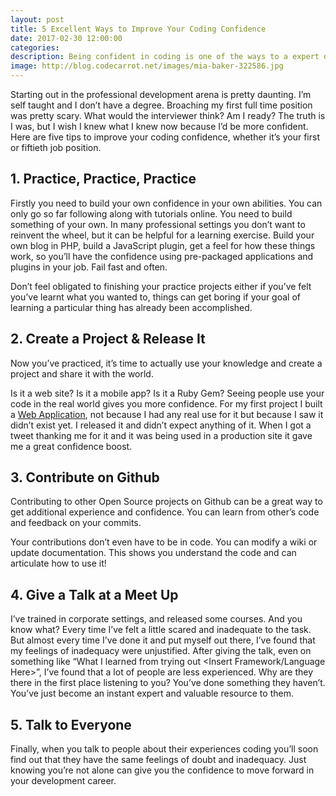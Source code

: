 ```yaml
---
layout: post
title: 5 Excellent Ways to Improve Your Coding Confidence
date: 2017-02-30 12:00:00
categories:
description: Being confident in coding is one of the ways to a expert developer, here are the 5 expert tips on how to improve your coding confidence.
image: http://blog.codecarrot.net/images/mia-baker-322586.jpg
---
```


Starting out in the professional development arena is pretty daunting. I’m self taught and I don’t have a degree. Broaching my first full time position was pretty scary. What would the interviewer think? Am I ready? The truth is I was, but I wish I knew what I knew now because I’d be more confident. Here are five tips to improve your coding confidence, whether it’s your first or fiftieth job position.

## 1. Practice, Practice, Practice

Firstly you need to build your own confidence in your own abilities. You can only go so far following along with tutorials online. You need to build something of your own. In many professional settings you don’t want to reinvent the wheel, but it can be helpful for a learning exercise. Build your own blog in PHP, build a JavaScript plugin, get a feel for how these things work, so you’ll have the confidence using pre-packaged applications and plugins in your job. Fail fast and often.

Don’t feel obligated to finishing your practice projects either if you’ve felt you’ve learnt what you wanted to, things can get boring if your goal of learning a particular thing has already been accomplished.

## 2. Create a Project & Release It

Now you’ve practiced, it’s time to actually use your knowledge and create a project and share it with the world.

Is it a web site? Is it a mobile app? Is it a Ruby Gem? Seeing people use your code in the real world gives you more confidence. For my first project I built a [Web Application](http://mr-bucket.github.io/), not because I had any real use for it but because I saw it didn’t exist yet. I released it and didn’t expect anything of it. When I got a tweet thanking me for it and it was being used in a production site it gave me a great confidence boost.

## 3. Contribute on Github

Contributing to other Open Source projects on Github can be a great way to get additional experience and confidence. You can learn from other’s code and feedback on your commits.

Your contributions don’t even have to be in code. You can modify a wiki or update documentation. This shows you understand the code and can articulate how to use it!

## 4. Give a Talk at a Meet Up

I’ve trained in corporate settings, and released some courses. And you know what? Every time I’ve felt a little scared and inadequate to the task. But almost every time I’ve done it and put myself out there, I’ve found that my feelings of inadequacy were unjustified. After giving the talk, even on something like “What I learned from trying out <Insert Framework/Language Here>”, I’ve found that a lot of people are less experienced. Why are they there in the first place listening to you? You’ve done something they haven’t. You’ve just become an instant expert and valuable resource to them.

## 5. Talk to Everyone

Finally, when you talk to people about their experiences coding you’ll soon find out that they have the same feelings of doubt and inadequacy. Just knowing you’re not alone can give you the confidence to move forward in your development career.
